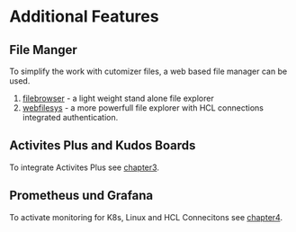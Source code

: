Additional Features
===================


File Manger
-----------

To simplify the work with cutomizer files, a web based file manager can be used.

1. [filebrowser](chapter1.md) - a light weight stand alone file explorer 
2. [webfilesys](chapter2.md) - a more powerfull file explorer with HCL connections integrated authentication.

Activites Plus and Kudos Boards
-------------------------------

To integrate Activites Plus see [chapter3](chapter3.md).

Prometheus und Grafana
----------------------

To activate monitoring for K8s, Linux and HCL Connecitons see [chapter4](chapter4.md).

